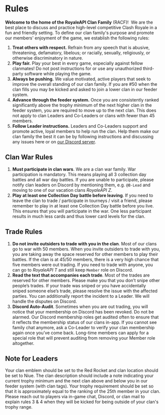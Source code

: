 # Rules

**Welcome to the home of the RoyaleAPI Clan Family** (RACF)!  We are the best place to discuss and practice high-level competitive Clash Royale in a fun and friendly setting. To define our clan family's purpose and promote our members' enjoyment of the game, we establish the following rules:

1. **Treat others with respect.** Refrain from any speech that is abusive, threatening, defamatory, libelous; or racially, sexually, religiously, or otherwise discriminatory in nature.
2. **Play fair.** Play your best in every game, especially against fellow clanmates! Do not post instructions for or use any unauthorized third-party software while playing the game.
3. **Always be pushing.** We value motivated, active players that seek to improve the overall standing of our clan family. If you are \#50 when the clan fills you may be kicked and asked to join a lower clan in our feeder system.
4. **Advance through the feeder system.** Once you are consistently ranked significantly above the trophy minimum of the next higher clan in the feeder system, you are required to move up to the next clan. This does not apply to clan Leaders and Co-Leaders or clans with fewer than 45 members.
5. **Follow Leader instructions.** Leaders and Co-Leaders support and promote active, loyal members to help run the clan. Help them make our clan family the best it can be by following instructions and discussing any issues here or on [our Discord server](http://discord.io/apifam).

## Clan War Rules

1. **Must participate in clan wars**. We are a clan war family. War participation is mandatory. This means playing all 3 collection day battles and all war day battles. If you are unable to participate, please notify clan leaders on Discord by mentioning them, e.g. `@B-Lead` and moving to one of our vacation clans _RoyaleAPI Z_.
2. **Play at least one Collection Day battle before leaving**. If you need to leave the clan to trade / participate in tourneys / visit a friend, please remember to play in at least one Collection Day battle before you live. This ensures that you will participate in the war. One less participant results in much less cards and thus lower card levels for the clan.

## Trade Rules

1. **Do not invite outsiders to trade with you in the clan**. Most of our clans go to war with 50 members. When you invite outsiders to trade with you, you are taking away the space reserved for other members to play their battles. If the clan is at 45/50 members, there is a very high chance that five members were out trading. If you need to trade with anyone, you can go to _RoyaleAPI T_ and still keep `Member` role on Discord.
2. **Read the text that accompanies each trade**. Most of the trades are reserved for other members. Please make you that you don’t snipe other people’s trades. If your trade was sniped or you have accidentally sniped someone else’s trade, please resolve the issue with the affected parties. You can additionally report the incident to a Leader. We will handle the disputes on Discord.
3. **Discord Auto-Audit**. Sometimes when you are out trading, you will notice that your membership on Discord has been revoked. Do not be alarmed. Our Discord membership roles get audited often to ensure that it reflects the membership status of our clans in-app. If you cannot see family chat anymore, ask a Co-Leader to verify your clan membership again once you’ve come back. Long-time members can apply for a special role that will prevent auditing from removing your Member role altogether.


## Note for Leaders

Your clan emblem should be set to the Red Rocket and clan location should be set to Niue. The clan description should include a note indicating your current trophy minimum and the next clan above and below you in our feeder system (with clan tags). Your trophy requirement should be set so that it is approximately equal to the ranking of the 25th member in your clan. Please reach out to players via in-game chat, Discord, or clan mail to explain rules 3 & 4 when they will be kicked for being outside of your clan's trophy range.
